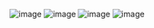![image](https://github.com/user-attachments/assets/a966c5b1-9973-4d42-a354-6febf170bbf2)
![image](https://github.com/user-attachments/assets/8ac010e2-17a7-4b0d-a6f9-cdad2c6e8ffc)
![image](https://github.com/user-attachments/assets/2d904826-28f2-458f-bd29-bdfa44db766e)
![image](https://github.com/user-attachments/assets/8b184d7e-f0b0-4dd7-94b6-084c61624725)

